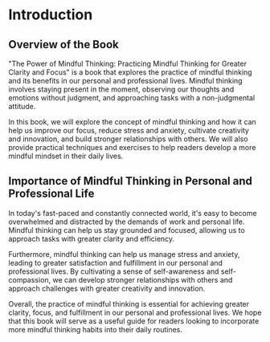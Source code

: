 Introduction
============

Overview of the Book
--------------------

"The Power of Mindful Thinking: Practicing Mindful Thinking for Greater Clarity and Focus" is a book that explores the practice of mindful thinking and its benefits in our personal and professional lives. Mindful thinking involves staying present in the moment, observing our thoughts and emotions without judgment, and approaching tasks with a non-judgmental attitude.

In this book, we will explore the concept of mindful thinking and how it can help us improve our focus, reduce stress and anxiety, cultivate creativity and innovation, and build stronger relationships with others. We will also provide practical techniques and exercises to help readers develop a more mindful mindset in their daily lives.

Importance of Mindful Thinking in Personal and Professional Life
----------------------------------------------------------------

In today's fast-paced and constantly connected world, it's easy to become overwhelmed and distracted by the demands of work and personal life. Mindful thinking can help us stay grounded and focused, allowing us to approach tasks with greater clarity and efficiency.

Furthermore, mindful thinking can help us manage stress and anxiety, leading to greater satisfaction and fulfillment in our personal and professional lives. By cultivating a sense of self-awareness and self-compassion, we can develop stronger relationships with others and approach challenges with greater creativity and innovation.

Overall, the practice of mindful thinking is essential for achieving greater clarity, focus, and fulfillment in our personal and professional lives. We hope that this book will serve as a useful guide for readers looking to incorporate more mindful thinking habits into their daily routines.
